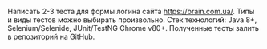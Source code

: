 Написать 2-3 теста для формы логина сайта https://brain.com.ua/. Типы и виды тестов можно выбирать произвольно.
Стек технологий:
Java 8+,
Selenium/Selenide,
JUnit/TestNG
Chrome v80+.
Полученные тесты залить в репозиторий на GitHub. 
